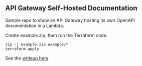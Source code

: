 ## API Gateway Self-Hosted Documentation

Sample repo to show an API Gateway hosting its own OpenAPI documentation in a Lambda. 

Create example.zip, then run the Terraform code. 

```
zip -j example.zip example/*
terraform apply
```

See the [writeup here](https://code.mendhak.com/api-gateway-self-hosted-documentation/)